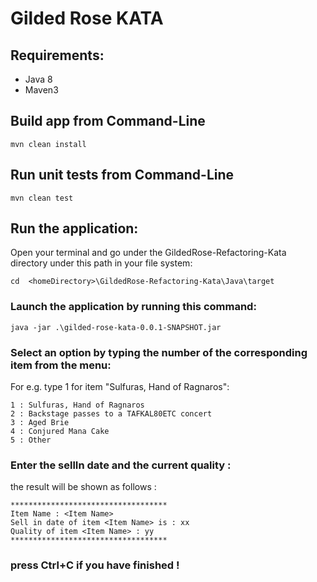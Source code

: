 # Gilded Rose KATA

## Requirements:
- Java 8
- Maven3

## Build app from Command-Line

```
mvn clean install
```

## Run unit tests from Command-Line

```
mvn clean test
```


## Run the application:
Open your terminal and go under the GildedRose-Refactoring-Kata directory under this path in your file system:

```
cd  <homeDirectory>\GildedRose-Refactoring-Kata\Java\target
```
### Launch the application by running this command:

```
java -jar .\gilded-rose-kata-0.0.1-SNAPSHOT.jar
```
### Select an option by typing the number of the corresponding item from the menu:

For e.g. type 1 for item "Sulfuras, Hand of Ragnaros":
```
1 : Sulfuras, Hand of Ragnaros
2 : Backstage passes to a TAFKAL80ETC concert
3 : Aged Brie
4 : Conjured Mana Cake
5 : Other
```
### Enter the sellIn date and the current quality :

the result will be shown as follows :

```
***********************************
Item Name : <Item Name>
Sell in date of item <Item Name> is : xx
Quality of item <Item Name> : yy
***********************************

```

### press Ctrl+C if you have finished !


